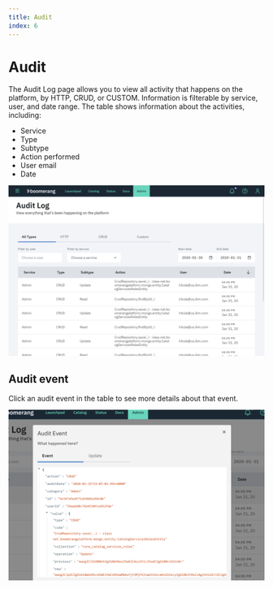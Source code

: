 ```yaml
---
title: Audit
index: 6
---
```


# Audit

The Audit Log page allows you to view all activity that happens on the platform, by HTTP, CRUD, or CUSTOM. Information is filterable by service, user, and date range. The table shows information about the activities, including:

- Service
- Type
- Subtype
- Action performed
- User email
- Date

![Audit Log Overview](./assets/img/audit/boomerang-introduction-admin-auditlog-overview.png)

## Audit event

Click an audit event in the table to see more details about that event.

![Audit Log Event](./assets/img/audit/boomerang-introduction-admin-auditlog-event.png)

